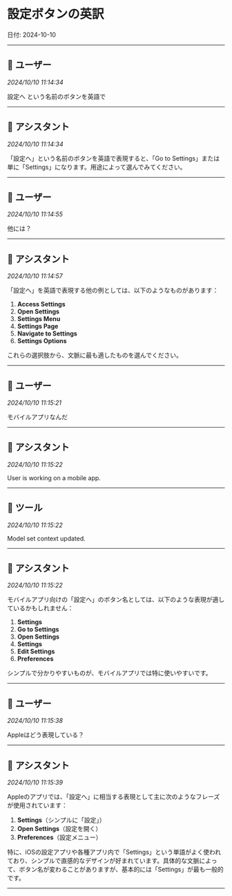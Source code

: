 # 設定ボタンの英訳

日付: 2024-10-10

---

## 👤 ユーザー
*2024/10/10 11:14:34*

設定へ という名前のボタンを英語で

---

## 🤖 アシスタント
*2024/10/10 11:14:34*

「設定へ」という名前のボタンを英語で表現すると、「Go to Settings」または単に「Settings」になります。用途によって選んでみてください。

---

## 👤 ユーザー
*2024/10/10 11:14:55*

他には？

---

## 🤖 アシスタント
*2024/10/10 11:14:57*

「設定へ」を英語で表現する他の例としては、以下のようなものがあります：

1. **Access Settings**
2. **Open Settings**
3. **Settings Menu**
4. **Settings Page**
5. **Navigate to Settings**
6. **Settings Options**

これらの選択肢から、文脈に最も適したものを選んでください。

---

## 👤 ユーザー
*2024/10/10 11:15:21*

モバイルアプリなんだ

---

## 🤖 アシスタント
*2024/10/10 11:15:22*

User is working on a mobile app.

---

## 🔧 ツール
*2024/10/10 11:15:22*

Model set context updated.

---

## 🤖 アシスタント
*2024/10/10 11:15:22*

モバイルアプリ向けの「設定へ」のボタン名としては、以下のような表現が適しているかもしれません：

1. **Settings**
2. **Go to Settings**
3. **Open Settings**
4. **Settings**
5. **Edit Settings**
6. **Preferences**

シンプルで分かりやすいものが、モバイルアプリでは特に使いやすいです。

---

## 👤 ユーザー
*2024/10/10 11:15:38*

Appleはどう表現している？

---

## 🤖 アシスタント
*2024/10/10 11:15:39*

Appleのアプリでは、「設定へ」に相当する表現として主に次のようなフレーズが使用されています：

1. **Settings**（シンプルに「設定」）
2. **Open Settings**（設定を開く）
3. **Preferences**（設定メニュー）

特に、iOSの設定アプリや各種アプリ内で「Settings」という単語がよく使われており、シンプルで直感的なデザインが好まれています。具体的な文脈によって、ボタン名が変わることがありますが、基本的には「Settings」が最も一般的です。

---
